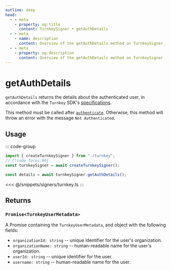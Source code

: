 ```yaml
---
outline: deep
head:
  - - meta
    - property: og:title
      content: TurnkeySigner • getAuthDetails
  - - meta
    - name: description
      content: Overview of the getAuthDetails method on TurnkeySigner
  - - meta
    - property: og:description
      content: Overview of the getAuthDetails method on TurnkeySigner
---
```


# getAuthDetails

`getAuthDetails` returns the details about the authenticated user, in accordance with the `Turnkey` SDK's [specifications](https://docs.turnkey.com/api#tag/Sessions/operation/GetWhoami).

This method must be called after [`authenticate`](/packages/aa-signers/turnkey/authenticate). Otherwise, this method will throw an error with the message `Not Authenticated`.

## Usage

::: code-group

```ts [example.ts]
import { createTurnkeySigner } from "./turnkey";
// [!code focus:99]
const turnkeySigner = await createTurnkeySigner();

const details = await turnkeySigner.getAuthDetails();
```

<<< @/snippets/signers/turnkey.ts
:::

## Returns

### `Promise<TurnkeyUserMetadata>`

A Promise containing the `TurnkeyUserMetadata`, and object with the following fields:

- `organizationId: string` -- unique identifier for the user's organization.
- `organizationName: string` -- human-readable name for the user's organization.
- `userId: string` -- unique identifier for the user.
- `username: string` -- human-readable name for the user.

